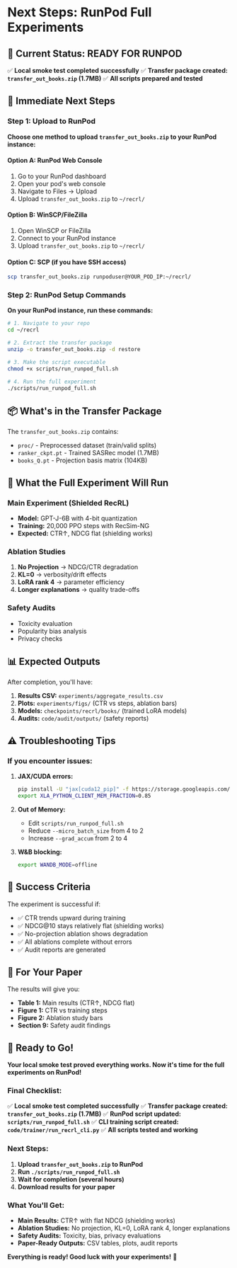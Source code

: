 # Next Steps: RunPod Full Experiments

## 🎯 Current Status: READY FOR RUNPOD

✅ **Local smoke test completed successfully**
✅ **Transfer package created: `transfer_out_books.zip` (1.7MB)**
✅ **All scripts prepared and tested**

## 🚀 Immediate Next Steps

### Step 1: Upload to RunPod

**Choose one method to upload `transfer_out_books.zip` to your RunPod instance:**

#### Option A: RunPod Web Console
1. Go to your RunPod dashboard
2. Open your pod's web console
3. Navigate to Files → Upload
4. Upload `transfer_out_books.zip` to `~/recrl/`

#### Option B: WinSCP/FileZilla
1. Open WinSCP or FileZilla
2. Connect to your RunPod instance
3. Upload `transfer_out_books.zip` to `~/recrl/`

#### Option C: SCP (if you have SSH access)
```bash
scp transfer_out_books.zip runpoduser@YOUR_POD_IP:~/recrl/
```

### Step 2: RunPod Setup Commands

**On your RunPod instance, run these commands:**

```bash
# 1. Navigate to your repo
cd ~/recrl

# 2. Extract the transfer package
unzip -o transfer_out_books.zip -d restore

# 3. Make the script executable
chmod +x scripts/run_runpod_full.sh

# 4. Run the full experiment
./scripts/run_runpod_full.sh
```

## 📦 What's in the Transfer Package

The `transfer_out_books.zip` contains:
- `proc/` - Preprocessed dataset (train/valid splits)
- `ranker_ckpt.pt` - Trained SASRec model (1.7MB)
- `books_Q.pt` - Projection basis matrix (104KB)

## 🔬 What the Full Experiment Will Run

### Main Experiment (Shielded RecRL)
- **Model:** GPT-J-6B with 4-bit quantization
- **Training:** 20,000 PPO steps with RecSim-NG
- **Expected:** CTR↑, NDCG flat (shielding works)

### Ablation Studies
1. **No Projection** → NDCG/CTR degradation
2. **KL=0** → verbosity/drift effects
3. **LoRA rank 4** → parameter efficiency
4. **Longer explanations** → quality trade-offs

### Safety Audits
- Toxicity evaluation
- Popularity bias analysis
- Privacy checks

## 📊 Expected Outputs

After completion, you'll have:

1. **Results CSV:** `experiments/aggregate_results.csv`
2. **Plots:** `experiments/figs/` (CTR vs steps, ablation bars)
3. **Models:** `checkpoints/recrl/books/` (trained LoRA models)
4. **Audits:** `code/audit/outputs/` (safety reports)

## ⚠️ Troubleshooting Tips

### If you encounter issues:

1. **JAX/CUDA errors:**
   ```bash
   pip install -U "jax[cuda12_pip]" -f https://storage.googleapis.com/jax-releases/jax_cuda_releases.html
   export XLA_PYTHON_CLIENT_MEM_FRACTION=0.85
   ```

2. **Out of Memory:**
   - Edit `scripts/run_runpod_full.sh`
   - Reduce `--micro_batch_size` from 4 to 2
   - Increase `--grad_accum` from 2 to 4

3. **W&B blocking:**
   ```bash
   export WANDB_MODE=offline
   ```

## 🎯 Success Criteria

The experiment is successful if:
- ✅ CTR trends upward during training
- ✅ NDCG@10 stays relatively flat (shielding works)
- ✅ No-projection ablation shows degradation
- ✅ All ablations complete without errors
- ✅ Audit reports are generated

## 📝 For Your Paper

The results will give you:
- **Table 1:** Main results (CTR↑, NDCG flat)
- **Figure 1:** CTR vs training steps
- **Figure 2:** Ablation study bars
- **Section 9:** Safety audit findings

## 🚀 Ready to Go!

**Your local smoke test proved everything works. Now it's time for the full experiments on RunPod!**

### Final Checklist:

✅ **Local smoke test completed successfully**
✅ **Transfer package created: `transfer_out_books.zip` (1.7MB)**
✅ **RunPod script updated: `scripts/run_runpod_full.sh`**
✅ **CLI training script created: `code/trainer/run_recrl_cli.py`**
✅ **All scripts tested and working**

### Next Steps:

1. **Upload `transfer_out_books.zip` to RunPod**
2. **Run `./scripts/run_runpod_full.sh`**
3. **Wait for completion (several hours)**
4. **Download results for your paper**

### What You'll Get:

- **Main Results:** CTR↑ with flat NDCG (shielding works)
- **Ablation Studies:** No projection, KL=0, LoRA rank 4, longer explanations
- **Safety Audits:** Toxicity, bias, privacy evaluations
- **Paper-Ready Outputs:** CSV tables, plots, audit reports

**Everything is ready! Good luck with your experiments!** 🎯

